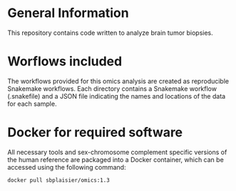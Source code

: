 # General Information

This repository contains code written to analyze brain tumor biopsies.  

# Worflows included

The workflows provided for this omics analysis are created as reproducible Snakemake workflows.  Each directory contains a Snakemake workflow (.snakefile) and a JSON file indicating the names and locations of the data for each sample.  

# Docker for required software

All necessary tools and sex-chromosome complement specific versions of the human reference are packaged into a Docker container, which can be accessed using the following command:
```
docker pull sbplaisier/omics:1.3
```

